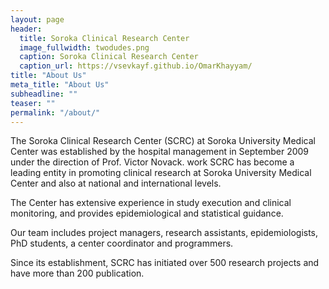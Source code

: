 ```yaml
---
layout: page
header:
  title: Soroka Clinical Research Center
  image_fullwidth: twodudes.png
  caption: Soroka Clinical Research Center
  caption_url: https://vsevkayf.github.io/OmarKhayyam/
title: "About Us"
meta_title: "About Us"
subheadline: ""
teaser: ""
permalink: "/about/"
---
```

The Soroka Clinical Research Center (SCRC) at Soroka University Medical Center was established by the hospital management in September 2009 under the direction of  Prof. Victor Novack.
work
SCRC has become a leading entity in promoting clinical research at Soroka University Medical Center and also at national and international levels.

The Center has extensive experience in study execution and clinical monitoring, and provides epidemiological and statistical guidance.

Our team includes project managers, research assistants, epidemiologists, PhD students, a center coordinator and programmers.

Since its establishment, SCRC has initiated over 500 research projects and have more than 200 publication.
